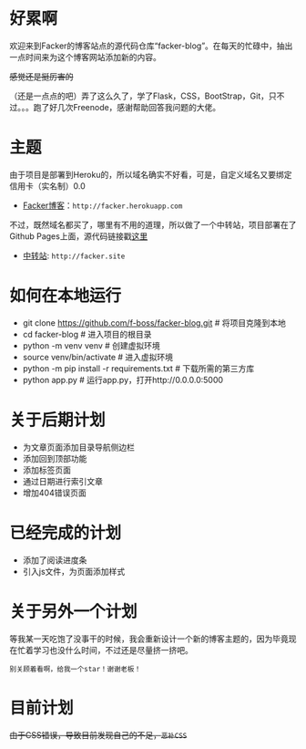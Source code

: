 好累啊
===
欢迎来到Facker的博客站点的源代码仓库“facker-blog”。在每天的忙碌中，抽出一点时间来为这个博客网站添加新的内容。

~~感觉还是挺厉害的~~

（还是一点点的吧）弄了这么久了，学了Flask，CSS，BootStrap，Git，只不过。。。跑了好几次Freenode，感谢帮助回答我问题的大佬。

主题
===
由于项目是部署到Heroku的，所以域名确实不好看，可是，自定义域名又要绑定信用卡（实名制）0.0

+ [Facker博客](http://facker.herokuapp.com)：`http://facker.herokuapp.com`

不过，既然域名都买了，哪里有不用的道理，所以做了一个中转站，项目部署在了Github Pages上面，源代码链接戳[这里](https://github.com/f-boss/Transfer-station)

+ [中转站](http://facker.site): `http://facker.site`

如何在本地运行
===
+ git clone https://github.com/f-boss/facker-blog.git # 将项目克隆到本地
+ cd facker-blog # 进入项目的根目录
+ python -m venv venv # 创建虚拟环境
+ source venv/bin/activate # 进入虚拟环境
+ python -m pip install -r requirements.txt # 下载所需的第三方库
+ python app.py # 运行app.py，打开http://0.0.0.0:5000 

关于后期计划
===
+ 为文章页面添加目录导航侧边栏
+ 添加回到顶部功能
+ 添加标签页面
+ 通过日期进行索引文章
+ 增加404错误页面

已经完成的计划
===
+ 添加了阅读进度条
+ 引入js文件，为页面添加样式

关于另外一个计划
===
等我某一天吃饱了没事干的时候，我会重新设计一个新的博客主题的，因为毕竟现在忙着学习也没什么时间，不过还是尽量挤一挤吧。

`别关顾着看啊，给我一个star！谢谢老板！`

目前计划
===
~~由于CSS错误，导致目前发现自己的不足，`恶补CSS`~~
